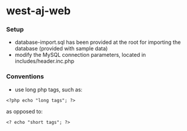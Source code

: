 west-aj-web
===========

###  Setup
* database-import.sql has been provided at the root for importing the database (provided with sample data)
* modify the MySQL connection parameters, located in includes/header.inc.php

### Conventions
* use long php tags, such as:
```
<?php echo "long tags"; ?>
```
as opposed to:
```
<? echo "short tags"; ?>
```
